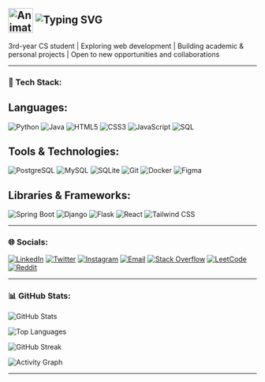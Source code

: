 ## <img src="https://iam-weijie.github.io/wave/hand-emoji.svg" alt="Animated Waving Hand" width="50" height="50" style="vertical-align:middle;"> ![Typing SVG](https://readme-typing-svg.demolab.com?font=Fira+Code&size=28&duration=4000&pause=1000&color=1E90FF&center=false&vCenter=true&width=435&lines=Hey+there%2C+I'm+Attah&colors=auto)

3rd-year CS student | Exploring web development | Building academic & personal projects | Open to new opportunities and collaborations 

---

### 🧰 Tech Stack:

## Languages: 
![Python](https://img.shields.io/badge/Python-3776AB?logo=python&logoColor=white&style=flat)
![Java](https://img.shields.io/badge/Java-007396?logo=java&logoColor=white&style=flat)
![HTML5](https://img.shields.io/badge/HTML5-E34F26?logo=html5&logoColor=white&style=flat)
![CSS3](https://img.shields.io/badge/CSS3-1572B6?logo=css&logoColor=white&style=flat)
![JavaScript](https://img.shields.io/badge/JavaScript-F7DF1E?logo=javascript&logoColor=black&style=flat)
![SQL](https://img.shields.io/badge/SQL-0064a5?style=flat&logo=redis&logoColor=white)

## Tools & Technologies: 
![PostgreSQL](https://img.shields.io/badge/PostgreSQL-4169E1?logo=postgresql&logoColor=white&style=flat)
![MySQL](https://img.shields.io/badge/MySQL-4479A1?logo=mysql&logoColor=white&style=flat)
![SQLite](https://img.shields.io/badge/SQLite-003B57?logo=sqlite&logoColor=white&style=flat)
![Git](https://img.shields.io/badge/Git-F05032?logo=git&logoColor=white&style=flat)
![Docker](https://img.shields.io/badge/Docker-2496ED?logo=docker&logoColor=white&style=flat)
![Figma](http://img.shields.io/badge/Figma-F24E1E?logo=figma&logoColor=white&style=flat)

## Libraries & Frameworks: 
![Spring Boot](https://img.shields.io/badge/Spring_Boot-6DB33F?logo=spring-boot&logoColor=white&style=flat)
![Django](https://img.shields.io/badge/Django-092E20?logo=django&logoColor=white&style=flat)
![Flask](https://img.shields.io/badge/Flask-444444?logo=flask&logoColor=white&style=flat)
![React](https://img.shields.io/badge/React-20232A?logo=react&logoColor=61DAFB&style=flat)
![Tailwind CSS](https://img.shields.io/badge/Tailwind_CSS-38B2AC?logo=tailwind-css&logoColor=white&style=flat)

---

### 🌐 Socials:

[![LinkedIn](https://img.shields.io/badge/LinkedIn-0A66C2?style=flat&logo=linkedin&logoColor=white)](https://www.linked-in.com/in/attah-sunday1)
[![Twitter](https://img.shields.io/badge/Twitter-1DA1F2?style=flat&logo=x&logoColor=white)](https://www.twitter.com/athsocial)
[![Instagram](https://img.shields.io/badge/Instagram-E4405F?style=flat&logo=instagram&logoColor=white)](https://www.instagram.com/athsocial)
[![Email](https://img.shields.io/badge/Email-D14836?style=flat&logo=gmail&logoColor=white)](mailto:attahsundayjr@gmail.com)
[![Stack Overflow](https://img.shields.io/badge/Stack_Overflow-FE7A16?style=flat&logo=stack-overflow&logoColor=white)](https://stackoverflow.com/users/21408912/attah)
[![LeetCode](https://img.shields.io/badge/LeetCode-FFA116?style=flat&logo=leetcode&logoColor=black)](https://leetcode.com/u/athsnd1/)
[![Reddit](https://img.shields.io/badge/Reddit-FF4500?style=flat&logo=reddit&logoColor=white)](https://www.reddit.com/user/athsnd1)

---

### 📊 GitHub Stats:

![GitHub Stats](https://github-readme-stats.vercel.app/api?username=athsnd1&show_icons=true&theme=tokyonight&hide_border=false)

![Top Languages](https://github-readme-stats.vercel.app/api/top-langs/?username=athsnd1&layout=compact&theme=tokyonight&hide_border=false)

![GitHub Streak](https://streak-stats.demolab.com?user=athsnd1&theme=github-dark&hide_border=false)

![Activity Graph](https://github-readme-activity-graph.vercel.app/graph?username=athsnd1&theme=tokyo-night&hide_border=false)

---
